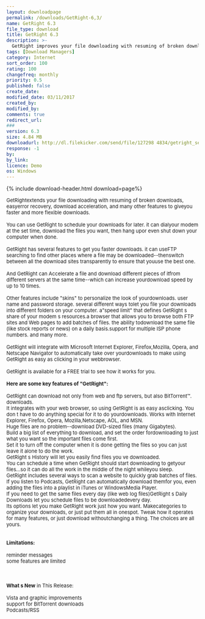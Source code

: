 ```yaml
---
layout: downloadpage
permalink: /downloads/GetRight-6,3/
name: GetRight 6.3
file_type: download
title: GetRight 6.3
description: >-
  GetRight improves your file downloading with resuming of broken downloads, error recovery, download acceleration
tags: [Download Managers]
category: Internet
sort_order: 100
rating: 100
changefreq: monthly
priority: 0.5
published: false
create_date: 
modified_date: 03/11/2017
created_by: 
modified_by: 
comments: true
redirect_url: 
### 
version: 6.3
size: 4.84 MB
downloadurl: http://dl.filekicker.com/send/file/127298 4834/getright_setup.exe
response: -1
by: 
by_link: 
licence: Demo 
os: Windows
---
```


{% include download-header.html download=page%}

<p style="fix-download-text !important">
<p><font size="2">GetRightextends your file downloading with resuming of broken downloads, easyerror recovery, download acceleration, and many other features to giveyou faster and more flexible downloads.<br />
<br />
You can use GetRight to schedule your downloads for later. it can dialyour modem at the set time, download the files you want, then hang upor even shut down your computer when done. <br />
<br />
GetRight has several features to get you faster downloads. it can useFTP searching to find other places where a file may be downloaded--thenswitch between all the download sites transparently to ensure that youuse the best one. <br />
<br />
And GetRight can Accelerate a file and download different pieces of itfrom different servers at the same time--which can increase yourdownload speed by up to 10 times.<br />
<br />
Other features include "skins" to personalize the look of yourdownloads. user name and password storage. several different ways tolet you file your downloads into different folders on your computer. a"speed limit" that defines GetRight s share of your modem s resources.a browser that allows you to browse both FTP sites and Web pages to add batches of files. the ability todownload the same file (like stock reports or news) on a daily basis.support for multiple ISP phone numbers. and many more. <br />
<br />
GetRight will integrate with Microsoft Internet Explorer, Firefox,Mozilla, Opera, and Netscape Navigator to automatically take over yourdownloads to make using GetRight as easy as clicking in your webbrowser.<br />
<br />
GetRight is available for a FREE trial to see how it works for you.<br />
<br />
<span><strong>Here are some key features of "GetRight":</strong></span><br />
<br />
GetRight can download not only from web and ftp servers, but also BitTorrent™. downloads. <br />
It integrates with your web browser, so using GetRight is as easy asclicking. You don t have to do anything special for it to do yourdownloads. Works with Internet Explorer, Firefox, Opera, Mozilla,Netscape, AOL, and MSN. <br />
Huge files are no problem--download DVD-sized files (many Gigabytes). <br />
Build a big list of everything to download, and set the order fordownloading to just what you want so the important files come first. <br />
Set it to turn off the computer when it is done getting the files so you can just leave it alone to do the work. <br />
GetRight s History will let you easily find files you ve downloaded. <br />
You can schedule a time when GetRight should start downloading to getyour files...so it can do all the work in the middle of the night whileyou sleep. <br />
GetRight includes several ways to scan a website to quickly grab batches of files. <br />
If you listen to Podcasts, GetRight can automatically download themfor you, even adding the files into a playlist in iTunes or WindowsMedia Player. <br />
If you need to get the same files every day (like web log files)GetRight s Daily Downloads let you schedule files to be downloadedevery day. <br />
Its options let you make GetRight work just how you want. Makecategories to organize your downloads, or just put them all in onespot. Tweak how it operates for many features, or just download withoutchanging a thing. The choices are all yours.<br />
<br />
<br />
<span><strong>Limitations:</strong></span><br />
<br />
reminder messages<br />
some features are limited<br />
</font></p>
<div class="celltext_big"><br />
<br />
<font size="2"><strong>What s New</strong> in This Release:<br />
<br />
Vista and graphic improvements<br />
support for BitTorrent downloads<br />
Podcasts/RSS</font></div></p>
